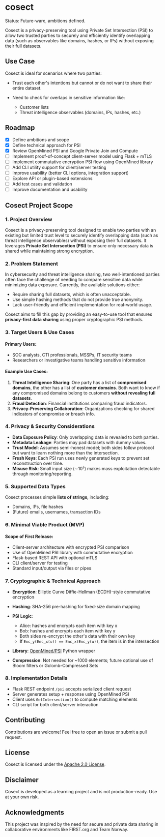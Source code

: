 # cosect

Status: Future-ware, ambitions defined.

Cosect is a privacy-preserving tool using Private Set Intersection (PSI) to allow two trusted parties to securely and efficiently identify overlapping data (such as observables like domains, hashes, or IPs) without exposing their full datasets.

## Use Case

Cosect is ideal for scenarios where two parties:

* Trust each other's intentions but cannot or do not want to share their entire dataset.
* Need to check for overlaps in sensitive information like:

  * Customer lists
  * Threat intelligence observables (domains, IPs, hashes, etc.)

## Roadmap

* [x] Define ambitions and scope
* [x] Define technical approach for PSI
* [x] Review OpenMined PSI and Google Private Join and Compute
* [ ] Implement proof-of-concept client-server model using Flask + mTLS
* [ ] Implement commutative encryption PSI flow using OpenMined library
* [ ] Add CLI utility support for client/server testing
* [ ] Improve usability (better CLI options, integration support)
* [ ] Explore API or plugin-based extensions
* [ ] Add test cases and validation
* [ ] Improve documentation and usability

## Cosect Project Scope

### **1. Project Overview**

Cosect is a privacy-preserving tool designed to enable two parties with an existing but limited trust level to securely identify overlapping data (such as threat intelligence observables) without exposing their full datasets. It leverages **Private Set Intersection (PSI)** to ensure only necessary data is shared while maintaining strong encryption.

### **2. Problem Statement**

In cybersecurity and threat intelligence sharing, two well-intentioned parties often face the challenge of needing to compare sensitive data while minimizing data exposure. Currently, the available solutions either:

* Require sharing full datasets, which is often unacceptable.
* Use simple hashing methods that do not provide true anonymity.
* Lack user-friendly and efficient implementation for real-world usage.

Cosect aims to fill this gap by providing an easy-to-use tool that ensures **privacy-first data sharing** using proper cryptographic PSI methods.

### **3. Target Users & Use Cases**

#### **Primary Users:**

* SOC analysts, CTI professionals, MSSPs, IT security teams
* Researchers or investigative teams handling sensitive information

#### **Example Use Cases:**

1. **Threat Intelligence Sharing**: One party has a list of **compromised domains**, the other has a list of **customer domains**. Both want to know if any compromised domains belong to customers **without revealing full datasets**.
2. **Fraud Detection**: Financial institutions comparing fraud indicators.
3. **Privacy-Preserving Collaboration**: Organizations checking for shared indicators of compromise or breach info.

### **4. Privacy & Security Considerations**

* **Data Exposure Policy**: Only overlapping data is revealed to both parties.
* **Metadata Leakage**: Parties may pad datasets with dummy values.
* **Trust Model**: Assumes semi-honest model; both sides follow protocol but want to learn nothing more than the intersection.
* **Fresh Keys**: Each PSI run uses newly generated keys to prevent set reconstruction over time.
* **Misuse Risk**: Small input size (∼10³) makes mass exploitation detectable through monitoring/reporting.

### **5. Supported Data Types**

Cosect processes simple **lists of strings**, including:

* Domains, IPs, file hashes
* (Future) emails, usernames, transaction IDs

### **6. Minimal Viable Product (MVP)**

#### **Scope of First Release:**

* Client-server architecture with encrypted PSI comparison
* Use of OpenMined PSI library with commutative encryption
* Flask-based REST API with optional mTLS
* CLI client/server for testing
* Standard input/output via files or pipes

### **7. Cryptographic & Technical Approach**

* **Encryption**: Elliptic Curve Diffie-Hellman (ECDH)-style commutative encryption
* **Hashing**: SHA-256 pre-hashing for fixed-size domain mapping
* **PSI Logic**:

  * Alice: hashes and encrypts each item with key x
  * Bob: hashes and encrypts each item with key y
  * Both sides re-encrypt the other's data with their own key
  * If `Enc_y(Enc_x(u)) == Enc_x(Enc_y(u))`, the item is in the intersection
* **Library**: [OpenMined/PSI](https://github.com/OpenMined/PSI) Python wrapper
* **Compression**: Not needed for \~1000 elements; future optional use of Bloom filters or Golomb-Compressed Sets

### **8. Implementation Details**

* Flask REST endpoint `/psi` accepts serialized client request
* Server generates setup + response using OpenMined PSI
* Client uses `GetIntersection()` to compute matching elements
* CLI script for both client/server interaction

## Contributing

Contributions are welcome! Feel free to open an issue or submit a pull request.

## License

Cosect is licensed under the [Apache 2.0 License](LICENSE).

## Disclaimer

Cosect is developed as a learning project and is not production-ready. Use at your own risk.

## Acknowledgments

This project was inspired by the need for secure and private data sharing in collaborative environments like FIRST.org and Team Norway.
